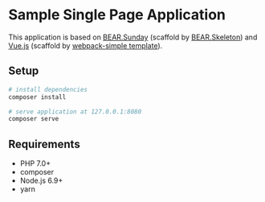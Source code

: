 # Sample Single Page Application 

This application is based on [BEAR.Sunday](https://bearsunday.github.io/) (scaffold by [BEAR.Skeleton](https://github.com/bearsunday/BEAR.Skeleton)) and [Vue.js](https://vuejs.org/) (scaffold by [webpack-simple template](https://github.com/vuejs-templates/webpack-simple)).

## Setup

``` bash
# install dependencies
composer install

# serve application at 127.0.0.1:8080
composer serve
```

## Requirements

* PHP 7.0+
* composer
* Node.js 6.9+
* yarn
